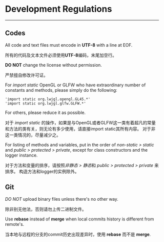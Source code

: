 # Development Regulations
---
## Codes
All code and text files must encode in **UTF-8** with a line at EOF.

所有的代码及文本文件必须使用**UTF-8**编码，末尾加空行。

**DO NOT** change the license without permission.

严禁擅自修改许可证。

For *import static* OpenGL or GLFW who have extraordinary number of constants and methods, please simply do the following:

	'import static org.lwjgl.opengl.GL45.*'
	'import static org.lwjgl.glfw.GLFW.*'

For others, please reduce it as possible.

对于 *import static* 的操作，如果是与OpenGL或者GLFW这一类有着超凡的常量和方法的类有关，则无论有多少使用，请直接import static其所有内容。
对于非这一类情况的，尽量减少之。

For listing of methods and variables, put in the order of *non-static > static* and *public > protected > private*, except for class constructors and the logger instance.

对于方法和变量的排序，请按照*非静态 > 静态*和 *public > protected > private* 来排序。 构造方法和logger的实例除外。

## Git
*DO NOT* upload binary files unless there's no other way.

除非别无他法，否则请勿上传二进制文件。

Use **rebase** instead of **merge** when local commits history is different from remote's.

当本地与远程的分支的commit历史出现差异时，使用 **rebase** 而不是 **merge**.
